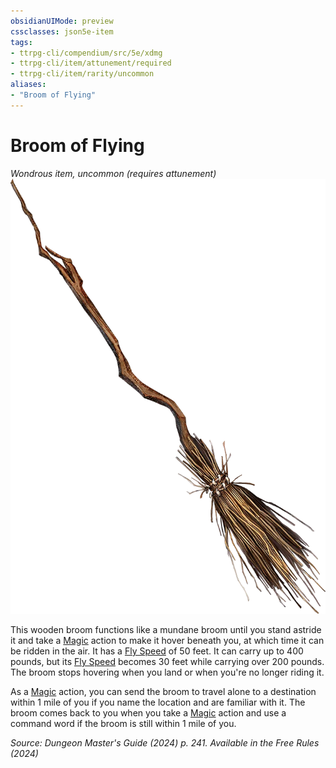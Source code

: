 ```yaml
---
obsidianUIMode: preview
cssclasses: json5e-item
tags:
- ttrpg-cli/compendium/src/5e/xdmg
- ttrpg-cli/item/attunement/required
- ttrpg-cli/item/rarity/uncommon
aliases: 
- "Broom of Flying"
---
```

# Broom of Flying
*Wondrous item, uncommon (requires attunement)*  
![](Misc%20Files/CLI/compendium/items/img/broom-of-flying.webp#right)


This wooden broom functions like a mundane broom until you stand astride it and take a [Magic](Misc%20Files/CLI/rules/actions.md#Magic) action to make it hover beneath you, at which time it can be ridden in the air. It has a [Fly Speed](Misc%20Files/CLI/rules/variant-rules/fly-speed-xphb.md) of 50 feet. It can carry up to 400 pounds, but its [Fly Speed](Misc%20Files/CLI/rules/variant-rules/fly-speed-xphb.md) becomes 30 feet while carrying over 200 pounds. The broom stops hovering when you land or when you're no longer riding it.

As a [Magic](Misc%20Files/CLI/rules/actions.md#Magic) action, you can send the broom to travel alone to a destination within 1 mile of you if you name the location and are familiar with it. The broom comes back to you when you take a [Magic](Misc%20Files/CLI/rules/actions.md#Magic) action and use a command word if the broom is still within 1 mile of you.

*Source: Dungeon Master's Guide (2024) p. 241. Available in the Free Rules (2024)*